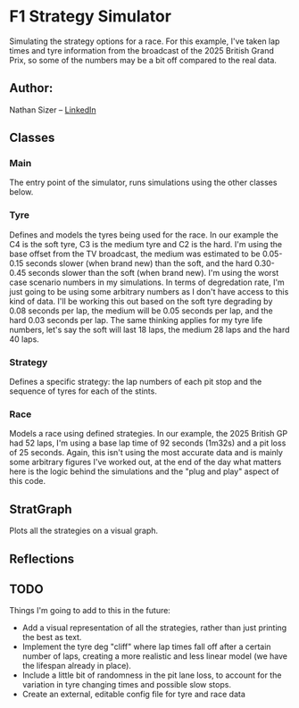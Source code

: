 # F1 Strategy Simulator

Simulating the strategy options for a race. For this example, I've taken lap times and tyre information from the broadcast of the 2025 British Grand Prix, so some of the numbers may be a bit off compared to the real data. 

## Author:
Nathan Sizer – [LinkedIn](https://www.linkedin.com/in/nathan-sizer)

## Classes

### Main

The entry point of the simulator, runs simulations using the other classes below.

### Tyre

Defines and models the tyres being used for the race. In our example the C4 is the soft tyre, C3 is the medium tyre and C2 is the hard. I'm using the base offset from the TV broadcast, the medium was estimated to be 0.05-0.15 seconds slower (when brand new) than the soft, and the hard 0.30-0.45 seconds slower than the soft (when brand new). I'm using the worst case scenario numbers in my simulations. In terms of degredation rate, I'm just going to be using some arbitrary numbers as I don't have access to this kind of data. I'll be working this out based on the soft tyre degrading by 0.08 seconds per lap, the medium will be 0.05 seconds per lap, and the hard 0.03 seconds per lap. The same thinking applies for my tyre life numbers, let's say the soft will last 18 laps, the medium 28 laps and the hard 40 laps.

### Strategy

Defines a specific strategy: the lap numbers of each pit stop and the sequence of tyres for each of the stints.

### Race

Models a race using defined strategies. In our example, the 2025 British GP had 52 laps, I'm using a base lap time of 92 seconds (1m32s) and a pit loss of 25 seconds. Again, this isn't using the most accurate data and is mainly some arbitrary figures I've worked out, at the end of the day what matters here is the logic behind the simulations and the "plug and play" aspect of this code.

## StratGraph

Plots all the strategies on a visual graph.

## Reflections



## TODO

Things I'm going to add to this in the future:

- Add a visual representation of all the strategies, rather than just printing the best as text.
- Implement the tyre deg "cliff" where lap times fall off after a certain number of laps, creating a more realistic and less linear model (we have the lifespan already in place).
- Include a little bit of randomness in the pit lane loss, to account for the variation in tyre changing times and possible slow stops.
- Create an external, editable config file for tyre and race data


 
